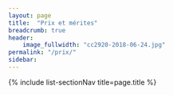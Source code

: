 ```yaml
---
layout: page
title:  "Prix et mérites"
breadcrumb: true
header:
    image_fullwidth: "cc2920-2018-06-24.jpg"
permalink: "/prix/"
sidebar: 
---
```


{% include list-sectionNav title=page.title %}